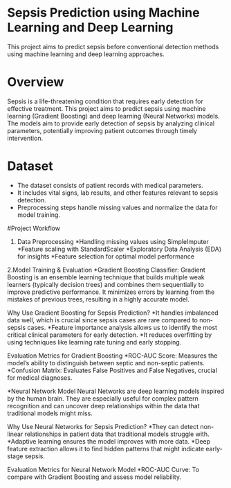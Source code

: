 # Sepsis Prediction using Machine Learning and Deep Learning
This project aims to predict sepsis before conventional detection methods using machine learning and deep learning approaches.

# Overview
Sepsis is a life-threatening condition that requires early detection for effective treatment. This project aims to predict sepsis using machine learning (Gradient Boosting) and deep learning (Neural Networks) models.
The models aim to provide early detection of sepsis by analyzing clinical parameters, potentially improving patient outcomes through timely intervention.

# Dataset
* The dataset consists of patient records with medical parameters.
* It includes vital signs, lab results, and other features relevant to sepsis detection.
* Preprocessing steps handle missing values and normalize the data for model training.

#Project Workflow
1. Data Preprocessing
*Handling missing values using SimpleImputer
*Feature scaling with StandardScaler
*Exploratory Data Analysis (EDA) for insights
*Feature selection for optimal model performance

2.Model Training & Evaluation
*Gradient Boosting Classifier:
Gradient Boosting is an ensemble learning technique that builds multiple weak learners (typically decision trees) and combines them sequentially to improve predictive performance. It minimizes errors by learning from the mistakes of previous trees, resulting in a highly accurate model.

Why Use Gradient Boosting for Sepsis Prediction?
*It handles imbalanced data well, which is crucial since sepsis cases are rare compared to non-sepsis cases.
*Feature importance analysis allows us to identify the most critical clinical parameters for early detection.
*It reduces overfitting by using techniques like learning rate tuning and early stopping.

Evaluation Metrics for Gradient Boosting
*ROC-AUC Score: Measures the model’s ability to distinguish between septic and non-septic patients.
*Confusion Matrix: Evaluates False Positives and False Negatives, crucial for medical diagnoses.

*Neural Network Model
Neural Networks are deep learning models inspired by the human brain. They are especially useful for complex pattern recognition and can uncover deep relationships within the data that traditional models might miss.

Why Use Neural Networks for Sepsis Prediction?
*They can detect non-linear relationships in patient data that traditional models struggle with.
*Adaptive learning ensures the model improves with more data.
*Deep feature extraction allows it to find hidden patterns that might indicate early-stage sepsis.

Evaluation Metrics for Neural Network Model
*ROC-AUC Curve: To compare with Gradient Boosting and assess model reliability.


  
